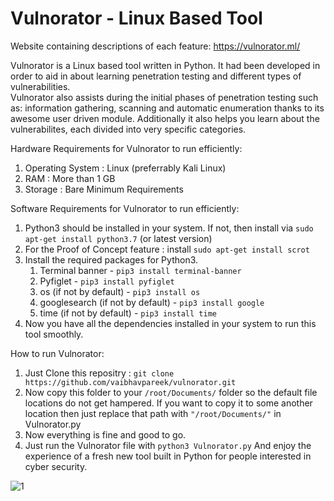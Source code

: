 # Vulnorator - Linux Based Tool
Website containing descriptions of each feature: https://vulnorator.ml/

Vulnorator is a Linux based tool written in Python. It had been developed in order to aid in about learning penetration testing and different types of vulnerabilities.\
Vulnorator also assists during the initial phases of penetration testing such as: information gathering, scanning and automatic enumeration thanks to its awesome user driven module. Additionally it also helps you learn about the vulnerabilites, each divided into very specific categories. 

Hardware Requirements for Vulnorator to run efficiently:
1. Operating System : Linux (preferrably Kali Linux)
2. RAM : More than 1 GB
3. Storage : Bare Minimum Requirements

Software Requirements for Vulnorator to run efficiently:
1. Python3 should be installed in your system. If not, then install via `sudo apt-get install python3.7` (or latest version)
2. For the Proof of Concept feature : install `sudo apt-get install scrot`
3. Install the required packages for Python3.
    1. Terminal banner - `pip3 install terminal-banner`
    2. Pyfiglet - `pip3 install pyfiglet`
    3. os (if not by default) - `pip3 install os`
    4. googlesearch (if not by default) - `pip3 install google`
    5. time (if not by default) - `pip3 install time`
4. Now you have all the dependencies installed in your system to run this tool smoothly.

How to run Vulnorator: 
1. Just Clone this repositry : `git clone https://github.com/vaibhavpareek/vulnorator.git`
2. Now copy this folder to your `/root/Documents/` folder so the default file locations do not get hampered. If you want to copy it to some another location then just replace that path with `"/root/Documents/"` in Vulnorator.py
3. Now everything is fine and good to go.
4. Just run the Vulnorator file with 
   `python3 Vulnorator.py`
And enjoy the experience of a fresh new tool built in Python for people interested in cyber security.

![1](https://user-images.githubusercontent.com/37809497/60725288-53983a80-9f56-11e9-8488-fa99d6e706cf.png)
